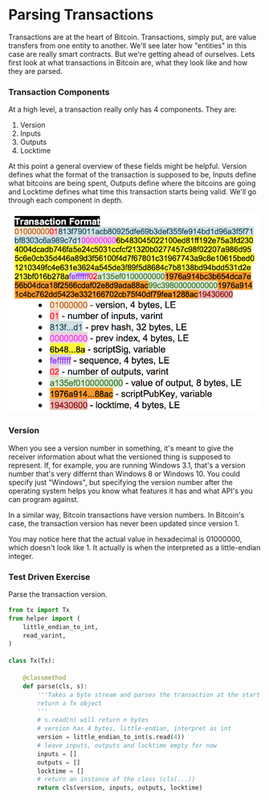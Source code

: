
# Parsing Transactions

Transactions are at the heart of Bitcoin. Transactions, simply put, are value transfers from one entity to another. We'll see later how "entities" in this case are really smart contracts. But we're getting ahead of ourselves. Lets first look at what transactions in Bitcoin are, what they look like and how they are parsed.

### Transaction Components

At a high level, a transaction really only has 4 components. They are:

1. Version
2. Inputs
3. Outputs
4. Locktime

At this point a general overview of these fields might be helpful. Version defines what the format of the transaction is supposed to be, Inputs define what bitcoins are being spent, Outputs define where the bitcoins are going and Locktime defines what time this transaction starts being valid. We'll go through each component in depth.

![transaction parsed](./transaction_parsed.png)

### Version

When you see a version number in something, it's meant to give the receiver information about what the versioned thing is supposed to represent. If, for example, you are running Windows 3.1, that's a version number that's very differnt than Windows 8 or Windows 10. You could specify just "Windows", but specifying the version number after the operating system helps you know what features it has and what API's you can program against.

In a similar way, Bitcoin transactions have version numbers. In Bitcoin's case, the transaction version has never been updated since version 1.

You may notice here that the actual value in hexadecimal is 01000000, which doesn't look like 1. It actually is when the interpreted as a little-endian integer.

### Test Driven Exercise

Parse the transaction version.


```python
from tx import Tx
from helper import (
    little_endian_to_int,
    read_varint,
)

class Tx(Tx):

    @classmethod
    def parse(cls, s):
        '''Takes a byte stream and parses the transaction at the start
        return a Tx object
        '''
        # s.read(n) will return n bytes
        # version has 4 bytes, little-endian, interpret as int
        version = little_endian_to_int(s.read(4))
        # leave inputs, outputs and locktime empty for now
        inputs = []
        outputs = []
        locktime = []
        # return an instance of the class (cls(...))
        return cls(version, inputs, outputs, locktime)
```
